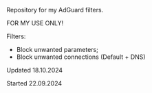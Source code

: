 Repository for my AdGuard filters.

FOR MY USE ONLY!

Filters:
- Block unwanted parameters;
- Block unwanted connections (Default + DNS)

Updated 18.10.2024

Started 22.09.2024
